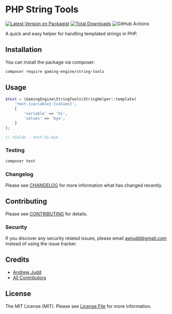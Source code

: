 # PHP String Tools

[![Latest Version on Packagist](https://img.shields.io/packagist/v/gaming-engine/string-tools.svg?style=flat-square)](https://packagist.org/packages/gaming-engine/string-tools)
[![Total Downloads](https://img.shields.io/packagist/dt/gaming-engine/string-tools.svg?style=flat-square)](https://packagist.org/packages/gaming-engine/string-tools)
![GitHub Actions](https://github.com/gaming-engine/string-tools/actions/workflows/main.yml/badge.svg)

A quick and easy helper for handling templated strings in PHP.

## Installation

You can install the package via composer:

```bash
composer require gaming-engine/string-tools
```

## Usage

```php
$text = \GamingEngine\StringTools\StringHelper::template(
    'text-{variable}-{values}',
    [
        'variable' => 'hi',
        'values' => 'bye',
    ]
);

// Yields - text-hi-bye
```

### Testing

```bash
composer test
```

### Changelog

Please see [CHANGELOG](CHANGELOG.md) for more information what has changed recently.

## Contributing

Please see [CONTRIBUTING](CONTRIBUTING.md) for details.

### Security

If you discover any security related issues, please email awjudd@gmail.com instead of using the issue tracker.

## Credits

- [Andrew Judd](https://github.com/gaming-engine)
- [All Contributors](../../contributors)

## License

The MIT License (MIT). Please see [License File](LICENSE.md) for more information.

